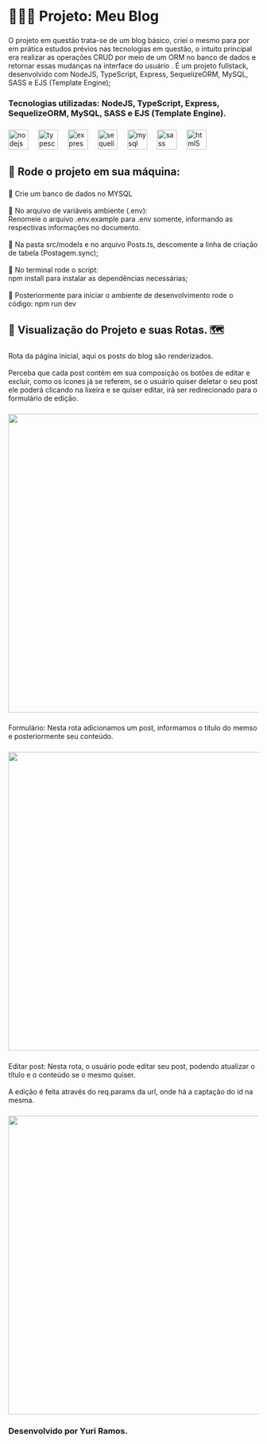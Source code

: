 <h1 align="left">👨🏽‍💻 Projeto: Meu  Blog</h1>

###

<p align="left">O projeto em questão trata-se de um blog básico, criei o mesmo para por em prática estudos prévios nas tecnologias em questão, o intuito principal era realizar as operações CRUD por meio de um ORM no banco de dados e retornar essas mudanças na interface do usuário . É um projeto fullstack, desenvolvido com NodeJS, TypeScript, Express, SequelizeORM, MySQL,  SASS e EJS (Template Engine);</p>

###

<h3 align="left">Tecnologias utilizadas: NodeJS, TypeScript, Express, SequelizeORM, MySQL,  SASS e EJS (Template Engine).</h3>

###

<div align="left">
  <img src="https://cdn.jsdelivr.net/gh/devicons/devicon/icons/nodejs/nodejs-original.svg" height="40" alt="nodejs logo"  />
  <img width="12" />
  <img src="https://cdn.jsdelivr.net/gh/devicons/devicon/icons/typescript/typescript-original.svg" height="40" alt="typescript logo"  />
  <img width="12" />
  <img src="https://cdn.jsdelivr.net/gh/devicons/devicon/icons/express/express-original.svg" height="40" alt="express logo"  />
  <img width="12" />
  <img src="https://cdn.jsdelivr.net/gh/devicons/devicon/icons/sequelize/sequelize-original.svg" height="40" alt="sequelize logo"  />
  <img width="12" />
  <img src="https://cdn.jsdelivr.net/gh/devicons/devicon/icons/mysql/mysql-original.svg" height="40" alt="mysql logo"  />
  <img width="12" />
  <img src="https://cdn.jsdelivr.net/gh/devicons/devicon/icons/sass/sass-original.svg" height="40" alt="sass logo"  />
  <img width="12" />
  <img src="https://github.com/YuriGabrielR/basic-blog/assets/94508908/67ba76f9-2231-4188-96c9-8b653d63fbd6" height="40" alt="html5 logo"  />
</div>

###

<h2 align="left">📝 Rode o projeto em sua máquina:</h2>

###

<p align="left">📍 Crie um banco de dados no MYSQL<br><br>📍 No arquivo de variáveis ambiente (.env):<br>Renomeie o arquivo .env.example para .env somente, informando as respectivas informações no documento.<br><br>📍 Na pasta src/models e no arquivo Posts.ts, descomente a linha de criação de tabela (Postagem.sync);<br><br>📍 No terminal rode o script:  <br>npm install para instalar as dependências necessárias; <br><br>📍 Posteriormente para iniciar o ambiente de desenvolvimento rode o código: npm run dev</p>

###

<h2 align="left">👀 Visualização do Projeto e suas Rotas. 🗺</h2>

###

<p align="left">Rota da página inicial, aqui os posts do blog são renderizados. <br><br>Perceba que cada post contém em sua composição os botões de editar e excluir, como os ícones já se referem, se o usuário quiser deletar o seu post ele poderá clicando na lixeira e se quiser editar, irá ser redirecionado para o formulário de edição.</p>

###

<div align="center">
  <img width="1400" height="600" src="https://github.com/YuriGabrielR/basic-blog/assets/94508908/5e10ba3b-d054-42db-930d-2c7f3f20d581"  />
</div>

###

<p align="left">Formulário: Nesta rota adicionamos um post, informamos o título do memso e posteriormente seu conteúdo.</p>

###

<div align="center">
  <img width="1400" height="600" src="https://github.com/YuriGabrielR/basic-blog/assets/94508908/1529d04d-5fcb-4c88-a170-69f5463519a1"  />
</div>

###

<p align="left">Editar post: Nesta rota, o usuário pode editar seu post, podendo atualizar o título e o conteúdo se o mesmo quiser. <br><br>A edição é feita através do req.params da url, onde há a captação do id na mesma.</p>

###

<div align="center">
  <img width="1400" height="600" src="https://github.com/YuriGabrielR/basic-blog/assets/94508908/b8825d09-96fa-4144-a1e8-51b4b082e865" />
</div>

###

<h3 align="left">Desenvolvido por Yuri Ramos.</h3>

###


